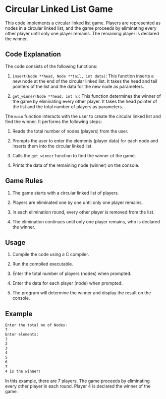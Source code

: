 # Circular Linked List Game

This code implements a circular linked list game. Players are represented as nodes in a circular linked list, and the game proceeds by eliminating every other player until only one player remains. The remaining player is declared the winner.

## Code Explanation

The code consists of the following functions:

1. `insert(Node **head, Node **tail, int data)`: This function inserts a new node at the end of the circular linked list. It takes the head and tail pointers of the list and the data for the new node as parameters.

2. `get_winner(Node **head, int n)`: This function determines the winner of the game by eliminating every other player. It takes the head pointer of the list and the total number of players as parameters.

The `main` function interacts with the user to create the circular linked list and find the winner. It performs the following steps:

1. Reads the total number of nodes (players) from the user.

2. Prompts the user to enter the elements (player data) for each node and inserts them into the circular linked list.

3. Calls the `get_winner` function to find the winner of the game.

4. Prints the data of the remaining node (winner) on the console.

## Game Rules

1. The game starts with a circular linked list of players.

2. Players are eliminated one by one until only one player remains.

3. In each elimination round, every other player is removed from the list.

4. The elimination continues until only one player remains, who is declared the winner.

## Usage

1. Compile the code using a C compiler.

2. Run the compiled executable.

3. Enter the total number of players (nodes) when prompted.

4. Enter the data for each player (node) when prompted.

5. The program will determine the winner and display the result on the console.

## Example

```bash
Enter the total no of Nodes:
7
Enter elements:
1
2
3
4
5
6
7
4 is the winner!

```

In this example, there are 7 players. The game proceeds by eliminating every other player in each round. Player 4 is declared the winner of the game.

